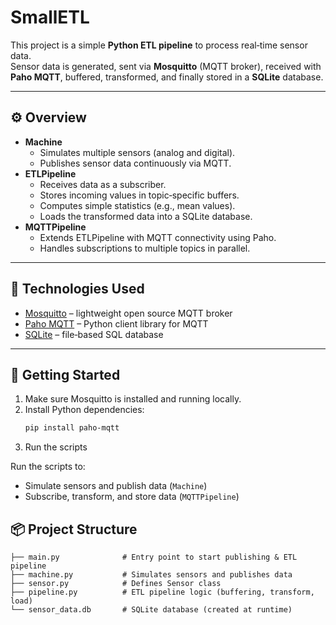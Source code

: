 # SmallETL

This project is a simple **Python ETL pipeline** to process real‑time sensor data.  
Sensor data is generated, sent via **Mosquitto** (MQTT broker), received with **Paho MQTT**, buffered, transformed, and finally stored in a **SQLite** database.

---

## ⚙️ Overview

- **Machine**
  - Simulates multiple sensors (analog and digital).
  - Publishes sensor data continuously via MQTT.
- **ETLPipeline**
  - Receives data as a subscriber.
  - Stores incoming values in topic‑specific buffers.
  - Computes simple statistics (e.g., mean values).
  - Loads the transformed data into a SQLite database.
- **MQTTPipeline**
  - Extends ETLPipeline with MQTT connectivity using Paho.
  - Handles subscriptions to multiple topics in parallel.

---

## 🧰 Technologies Used

- [Mosquitto](https://mosquitto.org/) – lightweight open source MQTT broker
- [Paho MQTT](https://www.eclipse.org/paho/) – Python client library for MQTT
- [SQLite](https://www.sqlite.org/) – file‑based SQL database

---

## 🚀 Getting Started

1. Make sure Mosquitto is installed and running locally.
2. Install Python dependencies:
   ```bash
   pip install paho-mqtt
3. Run the scripts

Run the scripts to:
- Simulate sensors and publish data (`Machine`)
- Subscribe, transform, and store data (`MQTTPipeline`)

## 📦 Project Structure

```text
├── main.py              # Entry point to start publishing & ETL pipeline
├── machine.py           # Simulates sensors and publishes data
├── sensor.py            # Defines Sensor class
├── pipeline.py          # ETL pipeline logic (buffering, transform, load)
└── sensor_data.db       # SQLite database (created at runtime)


